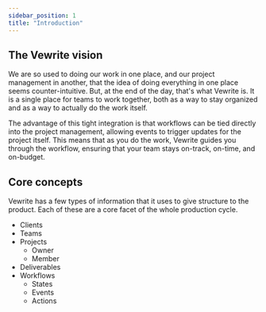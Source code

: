 ```yaml
---
sidebar_position: 1
title: "Introduction"
---
```


## The Vewrite vision

We are so used to doing our work in one place, and our project management in another, that the idea of doing everything in one place seems counter-intuitive. But, at the end of the day, that's what Vewrite is. It is a single place for teams to work together, both as a way to stay organized and as a way to actually do the work itself. 

The advantage of this tight integration is that workflows can be tied directly into the project management, allowing events to trigger updates for the project itself. This means that as you do the work, Vewrite guides you through the workflow, ensuring that your team stays on-track, on-time, and on-budget.

## Core concepts

Vewrite has a few types of information that it uses to give structure to the product. Each of these are a core facet of the whole production cycle.

- Clients
- Teams
- Projects
  - Owner
  - Member
- Deliverables
- Workflows
  - States
  - Events
  - Actions